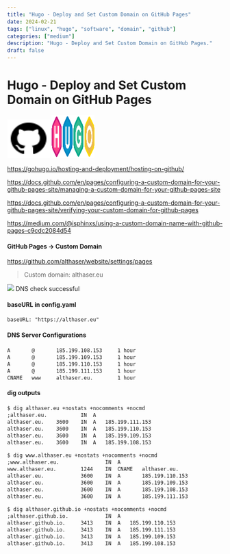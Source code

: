 ```yaml
---
title: "Hugo - Deploy and Set Custom Domain on GitHub Pages"
date: 2024-02-21
tags: ["linux", "hugo", "software", "domain", "github"]
categories: ["medium"]
description: "Hugo - Deploy and Set Custom Domain on GitHub Pages."
draft: false
---
```


# Hugo - Deploy and Set Custom Domain on GitHub Pages
<img src="https://raw.githubusercontent.com/althaser/website/96f6c74f638ff3ac5e4f29225a88c2534ee3cd6a/static/images/github.svg" alt="GitHub" width="100" height="90">
<img src="https://raw.githubusercontent.com/althaser/website/7f6d0aa95d19c343d266a074e0fff78d201372a0/static/images/hugo.svg" alt="Hugo" width="100" height="100">


https://gohugo.io/hosting-and-deployment/hosting-on-github/

https://docs.github.com/en/pages/configuring-a-custom-domain-for-your-github-pages-site/managing-a-custom-domain-for-your-github-pages-site

https://docs.github.com/en/pages/configuring-a-custom-domain-for-your-github-pages-site/verifying-your-custom-domain-for-github-pages

https://medium.com/@isphinxs/using-a-custom-domain-name-with-github-pages-c9cdc2084d54

#### GitHub Pages -> Custom Domain
https://github.com/althaser/website/settings/pages

> Custom domain: althaser.eu

![](https://github.githubassets.com/images/icons/emoji/unicode/2714.png?v8)
DNS check successful

#### baseURL in config.yaml
```
baseURL: "https://althaser.eu"
```

#### DNS Server Configurations
```
A	    @	    185.199.108.153	    1 hour
A	    @	    185.199.109.153	    1 hour
A	    @	    185.199.110.153	    1 hour
A	    @	    185.199.111.153	    1 hour
CNAME	www	    althaser.eu.	    1 hour
```

#### dig outputs
```shell
$ dig althaser.eu +nostats +nocomments +nocmd
;althaser.eu. 	        IN	A
althaser.eu. 	3600	IN	A	185.199.111.153
althaser.eu.	3600	IN	A	185.199.110.153
althaser.eu.	3600	IN	A	185.199.109.153
althaser.eu.	3600	IN	A	185.199.108.153
```
```shell
$ dig www.althaser.eu +nostats +nocomments +nocmd
;www.althaser.eu.		        IN	A
www.althaser.eu.	    1244	IN	CNAME	althaser.eu.
althaser.eu.		    3600	IN	A	    185.199.110.153
althaser.eu.		    3600	IN	A	    185.199.109.153
althaser.eu.		    3600	IN	A	    185.199.108.153
althaser.eu.		    3600	IN	A	    185.199.111.153
```
```shell
$ dig althaser.github.io +nostats +nocomments +nocmd
;althaser.github.io.		    IN	A
althaser.github.io.	    3413	IN	A	185.199.110.153
althaser.github.io.	    3413	IN	A	185.199.111.153
althaser.github.io.	    3413	IN	A	185.199.109.153
althaser.github.io.	    3413	IN	A	185.199.108.153
```
